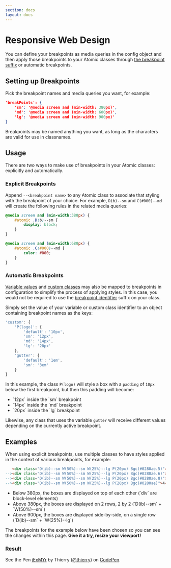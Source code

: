 ```yaml
---
section: docs
layout: docs
---
```


# Responsive Web Design

You can define your breakpoints as media queries in the config object and then apply those breakpoints to your Atomic classes through [the breakpoint suffix](/guides/syntax.html#-lt-breakpoint_identifier-) or automatic breakpoints.

## Setting up Breakpoints

Pick the breakpoint names and media queries you want, for example:


```json
'breakPoints': {
    'sm': '@media screen and (min-width: 380px)',
    'md': '@media screen and (min-width: 600px)',
    'lg': '@media screen and (min-width: 900px)'
}
```

Breakpoints may be named anything you want, as long as the characters are valid for use in  classnames.

## Usage

There are two ways to make use of breakpoints in your Atomic classes: explicitly and automatically.

### Explicit Breakpoints

Append `--<breakpoint name>` to any Atomic class to associate that styling with the breakpoint of your choice. For example, `D(b)--sm` and `C(#000)--md` will create the following rules in the related media queries:

```css
@media screen and (min-width:380px) {
    #atomic .D(b)--sm {
        display: block;
    }
}

@media screen and (min-width:680px) {
    #atomic .C(#000)--md {
        color: #000;
    }
}
```

### Automatic Breakpoints

[Variable values](/guides/syntax.html#variable-values) and [custom classes](/guides/atomic-classes.html#custom-classes) may also be mapped to breakpoints in configuration to simplify the process of applying styles. In this case, you would not be required to use the [breakpoint identifier](/guides/syntax.html#-lt-breakpoint_identifier-) suffix on your class.

Simply set the value of your variable or custom class identifier to an object containing breakpoint names as the keys:

```javascript
'custom': {
    'P(logo)': {
        'default': '10px',
        'sm': '12px',
        'md': '14px',
        'lg': '20px'
    },
    'gutter': {
        'default': '1em',
        'sm': '3em'
    }
}
```

In this example, the class `P(logo)` will style a box with a `padding` of `10px` below the first breakpoint, but then this padding will become:

<ul class="ul-list">
    <li>`12px` inside the `sm` breakpoint</li>
    <li>`14px` inside the `md` breakpoint</li>
    <li>`20px` inside the `lg` breakpoint</li>
</ul>

Likewise, any class that uses the variable `gutter` will receive different values depending on the currently active breakpoint.

## Examples

When using explicit breakpoints, use multiple classes to have styles applied in the context of various breakpoints, for example:

```html
   <div class="D(ib)--sm W(50%)--sm W(25%)--lg P(20px) Bgc(#0280ae.5)">1</div><!--
--><div class="D(ib)--sm W(50%)--sm W(25%)--lg P(20px) Bgc(#0280ae.6)">2</div><!--
--><div class="D(ib)--sm W(50%)--sm W(25%)--lg P(20px) Bgc(#0280ae.8)">3</div><!--
--><div class="D(ib)--sm W(50%)--sm W(25%)--lg P(20px) Bgc(#0280ae)">4</div>
```

<ul class="ul-list">
    <li>Below 380px, the boxes are displayed on top of each other (`div` are block-level elements)</li>
    <li>Above 380px, the boxes are displayed on 2 rows, 2 by 2 (`D(ib)--sm` + `W(50%)--sm`)</li>
    <li>Above 900px, the boxes are displayed side-by-side, on a single row (`D(ib)--sm` + `W(25%)--lg`)</li>
</ul>

<p class="noteBox info">The breakpoints for the example below have been chosen so you can see the changes within this page. <strong>Give it a try, resize your viewport!</strong></p>

<h3 class="penResult">Result</h3>

<p data-height="265" data-theme-id="12469" data-slug-hash="jExMYr" data-default-tab="result" data-user="thierry" class='codepen'>See the Pen <a href='http://codepen.io/thierry/pen/jExMYr/'>jExMYr</a> by Thierry (<a href='http://codepen.io/thierry'>@thierry</a>) on <a href='http://codepen.io'>CodePen</a>.</p>
